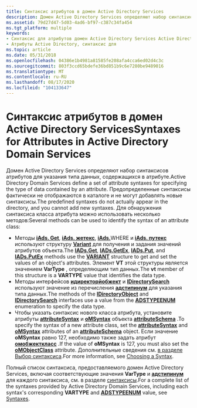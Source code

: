```yaml
---
title: Синтаксис атрибутов в домен Active Directory Services
description: Домен Active Directory Services определяют набор синтаксисов атрибутов для указания типа данных, содержащихся в атрибуте.
ms.assetid: 79d27d47-5d03-4ad6-bf97-c387c34fa454
ms.tgt_platform: multiple
keywords:
- Синтаксис для атрибутов домен Active Directory Services Active Directory
- Атрибуты Active Directory, синтаксис для
ms.topic: article
ms.date: 05/31/2018
ms.openlocfilehash: 04386e1b4981a81585fe208afa4cca6ed02d4c3c
ms.sourcegitcommit: 803f3ccd65bdefe36bd851b9c6e7280be9489016
ms.translationtype: MT
ms.contentlocale: ru-RU
ms.lasthandoff: 08/17/2020
ms.locfileid: "104133647"
---
```

# <a name="syntaxes-for-attributes-in-active-directory-domain-services"></a><span data-ttu-id="de748-105">Синтаксис атрибутов в домен Active Directory Services</span><span class="sxs-lookup"><span data-stu-id="de748-105">Syntaxes for Attributes in Active Directory Domain Services</span></span>

<span data-ttu-id="de748-106">Домен Active Directory Services определяют набор синтаксисов атрибутов для указания типа данных, содержащихся в атрибуте.</span><span class="sxs-lookup"><span data-stu-id="de748-106">Active Directory Domain Services define a set of attribute syntaxes for specifying the type of data contained by an attribute.</span></span> <span data-ttu-id="de748-107">Предопределенные синтаксисы фактически не отображаются в каталоге и не могут добавлять новые синтаксисы.</span><span class="sxs-lookup"><span data-stu-id="de748-107">The predefined syntaxes do not actually appear in the directory, and you cannot add new syntaxes.</span></span> <span data-ttu-id="de748-108">Для обнаружения синтаксиса класса атрибута можно использовать несколько методов:</span><span class="sxs-lookup"><span data-stu-id="de748-108">Several methods can be used to identify the syntax of an attribute class:</span></span>

-   <span data-ttu-id="de748-109">Методы [**iAds. Get**](/windows/desktop/api/iads/nf-iads-iads-get), [**iAds. жетекс**](/windows/desktop/api/iads/nf-iads-iads-getex), [**iAds.**](/windows/desktop/api/iads/nf-iads-iads-put)WHERE и [**iAds. путекс**](/windows/desktop/api/iads/nf-iads-iads-putex) используют структуру [**Variant**](/windows/win32/api/oaidl/ns-oaidl-variant) для получения и задания значений атрибутов объекта.</span><span class="sxs-lookup"><span data-stu-id="de748-109">The [**IADs.Get**](/windows/desktop/api/iads/nf-iads-iads-get), [**IADs.GetEx**](/windows/desktop/api/iads/nf-iads-iads-getex), [**IADs.Put**](/windows/desktop/api/iads/nf-iads-iads-put), and [**IADs.PutEx**](/windows/desktop/api/iads/nf-iads-iads-putex) methods use the [**VARIANT**](/windows/win32/api/oaidl/ns-oaidl-variant) structure to get and set the values of an object's attributes.</span></span> <span data-ttu-id="de748-110">Элемент **VT** этой структуры является значением **VarType** , определяющим тип данных.</span><span class="sxs-lookup"><span data-stu-id="de748-110">The **vt** member of this structure is a **VARTYPE** value that identifies the data type.</span></span>
-   <span data-ttu-id="de748-111">Методы интерфейсов [**идиректорйобжект**](/windows/desktop/api/iads/nn-iads-idirectoryobject) и [**IDirectorySearch**](/windows/desktop/api/iads/nn-iads-idirectorysearch) используют значение из перечисления [**адстипинум**](/windows/win32/api/iads/ne-iads-adstypeenum) для указания типа данных.</span><span class="sxs-lookup"><span data-stu-id="de748-111">The methods of the [**IDirectoryObject**](/windows/desktop/api/iads/nn-iads-idirectoryobject) and [**IDirectorySearch**](/windows/desktop/api/iads/nn-iads-idirectorysearch) interfaces use a value from the [**ADSTYPEENUM**](/windows/win32/api/iads/ne-iads-adstypeenum) enumeration to specify the data type.</span></span>
-   <span data-ttu-id="de748-112">Чтобы указать синтаксис нового класса атрибута, установите атрибуты [**attributeSyntax**](/windows/desktop/ADSchema/a-attributesyntax) и [**oMSyntax**](/windows/desktop/ADSchema/a-omsyntax) объекта [**attributeSchema**](/windows/desktop/ADSchema/c-attributeschema) .</span><span class="sxs-lookup"><span data-stu-id="de748-112">To specify the syntax of a new attribute class, set the [**attributeSyntax**](/windows/desktop/ADSchema/a-attributesyntax) and [**oMSyntax**](/windows/desktop/ADSchema/a-omsyntax) attributes of an [**attributeSchema**](/windows/desktop/ADSchema/c-attributeschema) object.</span></span> <span data-ttu-id="de748-113">Если значение **oMSyntax** равно 127, необходимо также задать атрибут [**омобжекткласс**](/windows/desktop/ADSchema/a-omobjectclass) .</span><span class="sxs-lookup"><span data-stu-id="de748-113">If the value of **oMSyntax** is 127, you must also set the [**oMObjectClass**](/windows/desktop/ADSchema/a-omobjectclass) attribute.</span></span> <span data-ttu-id="de748-114">Дополнительные сведения см. [в разделе Выбор синтаксиса](choosing-a-syntax.md).</span><span class="sxs-lookup"><span data-stu-id="de748-114">For more information, see [Choosing a Syntax](choosing-a-syntax.md).</span></span>

<span data-ttu-id="de748-115">Полный список синтаксиса, предоставляемого домен Active Directory Services, включая соответствующие значения **VarType** и [**адстипинум**](/windows/win32/api/iads/ne-iads-adstypeenum) для каждого синтаксиса, см. в разделе [синтаксисы](/windows/desktop/ADSchema/syntaxes).</span><span class="sxs-lookup"><span data-stu-id="de748-115">For a complete list of the syntaxes provided by Active Directory Domain Services, including each syntax's corresponding **VARTYPE** and [**ADSTYPEENUM**](/windows/win32/api/iads/ne-iads-adstypeenum) value, see [Syntaxes](/windows/desktop/ADSchema/syntaxes).</span></span>

 

 